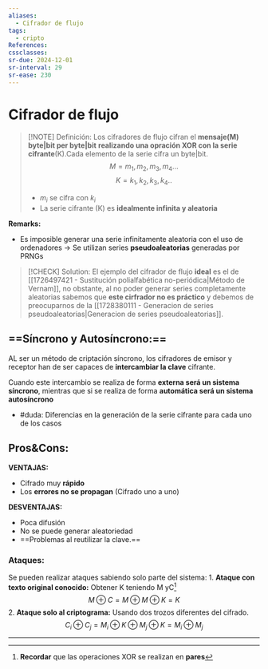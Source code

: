 ```yaml
---
aliases:
  - Cifrador de flujo
tags:
  - cripto
References: 
cssclasses: 
sr-due: 2024-12-01
sr-interval: 29
sr-ease: 230
---
```

# Cifrador de flujo

> [!NOTE] Definición: 
> Los cifradores de flujo cifran el **mensaje(M) byte|bit per byte|bit** **realizando una opración XOR con la serie cifrante**(K).Cada elemento de la serie cifra un byte|bit. 
> $$M = m_1, m_2, m_3,m_4...$$
> $$K = k_1, k_2, k_3,k_4..$$
> + $m_i$ se cifra con $k_i$
> + La serie cifrante (K) es **idealmente infinita y aleatoria**

**Remarks:**
+ Es imposible generar una serie infinitamente aleatoria con el uso de ordenadores → Se utilizan series **pseudoaleatorias** generadas por PRNGs 

> [!CHECK] Solution: 
>  El ejemplo del cifrador de flujo **ideal** es el de [[1726497421 - Sustitución polialfabética no-periódica|Método de Vernam]], no obstante, al no poder generar series completamente aleatorias sabemos que **este cirfrador no es práctico** y debemos de preocuparnos de la [[1728380111 - Generacion de series pseudoaleatorias|Generacion de series pseudoaleatorias]].


## ==Síncrono y Autosíncrono:== 
AL ser un método de criptación síncrono, los cifradores de emisor y receptor han de ser capaces de **intercambiar la clave** cifrante. 

Cuando este intercambio se realiza de forma **externa será un sistema síncrono**, mientras que si se realiza de forma **automática será un sistema autosíncrono** 

+ #duda: Diferencias en la generación de la serie cifrante para cada uno de los casos

## Pros&Cons:
**VENTAJAS:**
+ Cifrado muy **rápido**
+ Los **errores no se propagan** (Cifrado uno a uno)

**DESVENTAJAS:**
+ Poca difusión
+ No se puede generar aleatoriedad
+ ==Problemas al reutilizar la clave.== 

### Ataques:
Se pueden realizar ataques sabiendo solo parte del sistema:
	1. **Ataque con texto original conocido:** Obtener K teniendo M yC[^1]
	   $$M\oplus C = M \oplus M\oplus K = K$$ 
	2. **Ataque solo al criptograma:** Usando dos trozos diferentes del cifrado. 
	   $$C_i \oplus C_j = M_i \oplus K \oplus M_j \oplus K = M_i \oplus M_j$$
***

[^1]: **Recordar** que las operaciones XOR se realizan en **pares**